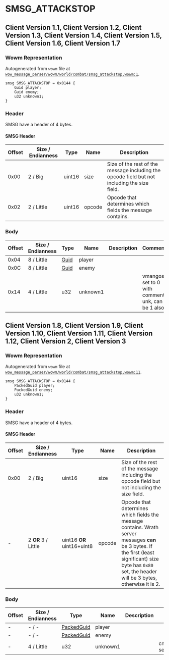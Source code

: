 # SMSG_ATTACKSTOP

## Client Version 1.1, Client Version 1.2, Client Version 1.3, Client Version 1.4, Client Version 1.5, Client Version 1.6, Client Version 1.7

### Wowm Representation

Autogenerated from `wowm` file at [`wow_message_parser/wowm/world/combat/smsg_attackstop.wowm:1`](https://github.com/gtker/wow_messages/tree/main/wow_message_parser/wowm/world/combat/smsg_attackstop.wowm#L1).
```rust,ignore
smsg SMSG_ATTACKSTOP = 0x0144 {
    Guid player;
    Guid enemy;
    u32 unknown1;
}
```
### Header

SMSG have a header of 4 bytes.

#### SMSG Header

| Offset | Size / Endianness | Type   | Name   | Description |
| ------ | ----------------- | ------ | ------ | ----------- |
| 0x00   | 2 / Big           | uint16 | size   | Size of the rest of the message including the opcode field but not including the size field.|
| 0x02   | 2 / Little        | uint16 | opcode | Opcode that determines which fields the message contains.|

### Body

| Offset | Size / Endianness | Type | Name | Description | Comment |
| ------ | ----------------- | ---- | ---- | ----------- | ------- |
| 0x04 | 8 / Little | [Guid](../spec/packed-guid.md) | player |  |  |
| 0x0C | 8 / Little | [Guid](../spec/packed-guid.md) | enemy |  |  |
| 0x14 | 4 / Little | u32 | unknown1 |  | vmangos: set to 0 with comment: unk, can be 1 also |

## Client Version 1.8, Client Version 1.9, Client Version 1.10, Client Version 1.11, Client Version 1.12, Client Version 2, Client Version 3

### Wowm Representation

Autogenerated from `wowm` file at [`wow_message_parser/wowm/world/combat/smsg_attackstop.wowm:11`](https://github.com/gtker/wow_messages/tree/main/wow_message_parser/wowm/world/combat/smsg_attackstop.wowm#L11).
```rust,ignore
smsg SMSG_ATTACKSTOP = 0x0144 {
    PackedGuid player;
    PackedGuid enemy;
    u32 unknown1;
}
```
### Header

SMSG have a header of 4 bytes.

#### SMSG Header

| Offset | Size / Endianness | Type   | Name   | Description |
| ------ | ----------------- | ------ | ------ | ----------- |
| 0x00   | 2 / Big           | uint16 | size   | Size of the rest of the message including the opcode field but not including the size field.|
| -      | 2 **OR** 3 / Little| uint16 **OR** uint16+uint8 | opcode | Opcode that determines which fields the message contains. Wrath server messages **can** be 3 bytes. If the first (least significant) size byte has `0x80` set, the header will be 3 bytes, otherwise it is 2. |

### Body

| Offset | Size / Endianness | Type | Name | Description | Comment |
| ------ | ----------------- | ---- | ---- | ----------- | ------- |
| - | - / - | [PackedGuid](../spec/packed-guid.md) | player |  |  |
| - | - / - | [PackedGuid](../spec/packed-guid.md) | enemy |  |  |
| - | 4 / Little | u32 | unknown1 |  | cmangos/vmangos/mangoszero/arcemu/azerothcore/mangostwo: set to 0 with comment: unk, can be 1 also |

